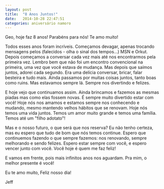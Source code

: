 ```yaml
---
layout: post
title:  "8 Anos Juntos!"
date:   2014-10-28 22:47:51
categories: aniversário namoro
---
```


Geo, hoje faz 8 anos! Parabéns para nós! Te amo muito!

Todos esses anos foram incríveis. Começamos devagar, apenas trocando mensagens pelos (falecidos - olha o sinal dos tempos...) MSN e Orkut. Depois começamos a conversar cada vez mais até nos encontrarmos pela primeira vez. Lembro bem que não foi um encontro convencional na primeira, uma vez que você estava de mudança. Mas depois que saímos juntos, adorei cada segundo. Era uma delícia conversar, bricar, falar besteira e tudo mais. Ainda passamos por muitas coisas juntos, tanto boas como ruins. Mas estavamos sempre lá. Sempre nos divertindo e felizes.

E hoje vejo que continuamos assim. Ainda brincamos e fazemos as mesmas piadas mas como elas fossem novas. É sempre muito divertido estar com você! Hoje nós nos amamos e estamos sempre nos conhecendo e mudando, mesmo mantendo velhos hábitos que se renovam. Hoje nós temos uma vida juntos. Temos um amor muito grande e temos uma família. Temos até um "filho adotato"!

Mas e o nosso futuro, o que será que nos reserva? Eu não tenho certeza, mas eu espero que tudo de bom que nós temos continue. Espero que continuemos fazendo o que sempre fazemos: nos renovando, sempre melhorando e sendo felizes. Espero estar sempre com você, e espero vencer junto com você. Você hoje é quem me faz feliz!

E vamos em frente, pois mais infinitos anos nos aguardam. Pra mim, o melhor presente é você!

Eu te amo muito,
Feliz nosso dia!

Jeff
